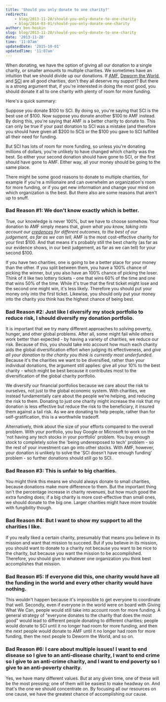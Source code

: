```yaml
---
title: 'Should you only donate to one charity?'
redirects:
    - blog/2013-11-20/should-you-only-donate-to-one-charity
    - blog/2014-03-01/should-you-only-donate-one-charity
author: ben-hoskin
slug: blog/2013-11-20/should-you-only-donate-to-one-charity
date: '2013-11-20'
time: '11:07am'
updatedDate: '2015-10-01'
updatedTime: '11:07am'
---
```

When donating, we have the option of giving all our donation to a single charity, or smaller amounts to multiple charities. We sometimes have an intuition that we should divide up our donations. If [AMF](http://www.againstmalaria.com/), [Deworm the World](http://evidenceaction.org/deworming/), and [SCI](http://www3.imperial.ac.uk/schisto) are all good charities, don't they all deserve my support? But there is a strong argument that, if you're interested in doing the most good, you should donate it all to one charity with plenty of room for more funding.

Here's a quick summary:

Suppose you donate $100 to SCI. By doing so, you're saying that SCI is the best use of $100\. Now suppose you donate another $100 to AMF instead. By doing this, you're saying that AMF is a better charity to donate to. This can only be true if your past donation to SCI was a mistake (and therefore you should have given all $200 to SCI) or the $100 you gave to SCI fulfilled all their need for funding.

But SCI has lots of room for more funding, so unless you're donating millions of dollars, you're unlikely to have changed which charity was the best. So either your second donation should have gone to SCI, or the first should have gone to AMF. Either way, all your money should be going to the same place.

There might be some good reasons to donate to multiple charities, for example if you're a millionaire and can overwhelm an organization's room for more funding, or if you get new information and change your mind on which organization is the best. But there also are some reasons that aren't up to snuff.

### Bad Reason #1: We don't know exactly which is better.

True, our knowledge is never 100%, but we have to choose somehow. Your donation to AMF simply means that, _given what you know, taking into account our [credences](http://www.givingwhatwecan.org/blog/2013-01-17/decision-making-under-uncertainty) for different outcomes, to the best of our judgement, as far as we can tell,_ AMF is the most cost-effective charity for your first $100\. And that means it's probably still the best charity (as far as our evidence shows, in our best judgement, as far as we can tell) for your second $100.

If you have two charities, one is going to be a better place for your money than the other. If you split between them, you have a 100% chance of picking the winner, but you also have an 100% chance of picking the loser. Think of it like two lottery tickets - one that wins 60% of the time and one that wins 50% of the time. While it's true that the first ticket might lose and the second one might win, it's less likely. Therefore you should put your money only into the first ticket. Likewise, you should only put your money into the charity you think has the highest chance of being best.

### Bad Reason #2: Just like I diversify my stock portfolio to reduce risk, I should diversify my donation portfolio.

It is important that we try many different approaches to solving poverty, hunger, and other global problems. After all, some might fail while others work better than expected - by having a variety of charities, we reduce our risk. Because of this, you should take into account how much each charity aids the global diversification effort when judging its effectiveness, and _give all your donation to the charity you think is currently most underfunded_. Because it's the charities we want to be diversified, rather than your individual donations, the argument still applies: give all your 10% to the best charity - which might be best because it contributes most to the diversification of the global charity portfolio.

We diversify our financial portfolios because we care about the risk to ourselves, not just to the global economic system. With charities, we instead fundamentally care about the people we're helping, and reducing the risk to them. Donating to just one charity might increase the risk that my donation is less effective but reduce the risk to the beneficiary, it insured them against a tail risk. As we are donating to help people, rather than for self-gratification, this is a worthwhile tradeoff.

Alternatively, think about the size of your efforts compared to the overall problem. With your portfolio, you buy Google or Microsoft to work on the 'not having any tech stocks in your portfolio' problem. You buy enough stock to completely solve the 'being underexposed to tech' problem - so the rest of your investment can go into other stocks. With AMF, however, your donation is unlikely to solve the 'SCI doesn't have enough funding' problem - so further donations should still go to SCI.

### Bad Reason #3: This is unfair to big charities.

You might think this means we should always donate to small charities, because donations make more difference to them. But the important thing isn't the percentage increase in charity revenues, but how much good the extra funding does; if a big charity is more cost-effective than small ones, we should donate to the big one. Larger charities might have more trouble with fungibility though.

### Bad Reason #4: But I want to show my support to all the charities I like.

If you really liked a certain charity, presumably that means you believe in its mission and want that mission to succeed. But if you believe in its mission, you should want to donate to a charity not because you want to be nice to the charity, but because you want the mission to be accomplished. Therefore, you should give to whatever one organization you think best accomplishes that mission.

### Bad Reason #5: If everyone did this, one charity would have all the funding in the world and every other charity would have nothing.

This wouldn't happen because it's impossible to get everyone to coordinate that well. Secondly, even if everyone in the world were on board with Giving What We Can, people would still take into account room for more funding. A general strategy of "everyone donates to the charity that does the most good" would lead to different people donating to different charities; people would donate to SCI until it no longer had room for more funding, and then the next people would donate to AMF until it no longer had room for more funding, then the next people to Deworm the World, and so on.

### Bad Reason #6: I care about multiple issues! I want to end disease so I give to an anti-disease charity, I want to end crime so I give to an anti-crime charity, and I want to end poverty so I give to an anti-poverty charity.

Yes, we have many different values. But at any given time, one of these will be the most pressing; one of them will be easiest to make headway on. And that's the one we should concentrate on. By focusing all our resources on one cause, we have the greatest chance of accomplishing our cause.